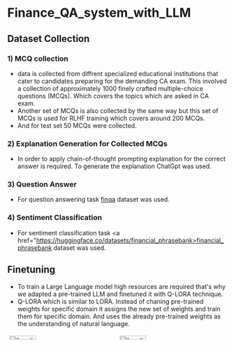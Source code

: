 # Finance_QA_system_with_LLM

## Dataset Collection

### 1) MCQ collection
* data is collected from diffrent specialized educational institutions that cater to candidates preparing for the demanding CA exam. This involved a collection of approximately 1000 finely crafted multiple-choice questions (MCQs). Which covers the topics which are asked in CA exam.
* Another set of MCQs is also collected by the same way but this set of MCQs is used for RLHF training which covers around 200 MCQs.
* And for test set 50 MCQs were collected.

### 2) Explanation Generation for Collected MCQs
* In order to apply chain-of-thought prompting explanation for the correct answer is required. To generate the explanation ChatGpt was used.

### 3) Question Answer
* For question answering task <a href="https://huggingface.co/datasets/dreamerdeo/finqa">finqa</a> dataset was used.

### 4) Sentiment Classification
* For sentiment classification task  <a href="https://huggingface.co/datasets/financial_phrasebank>financial_phrasebank</a> dataset was used.

## Finetuning
* To train a Large Language model high resources are required that's why we adapted a pre-trained LLM and finetuned it with Q-LORA technique.
* Q-LORA which is similar to LORA. Instead of chaning pre-trained weights for specific domain it assigns the new set of weights and train them for specific domain. And uses the already pre-trained weights as the understanding of natural language.

 <div style="display: flex;">
  <div style="width: 50%;padding: 5px;">
    <img src="https://images.ctfassets.net/xjan103pcp94/6fct47v2q8PU36X9A1TUzN/62bf8834293c1ec4a7e591f42ed1ffd1/pretrainined-weights-diagram-lora-blog.png" alt="Loading..." style="width:50%">
  </div>
  <div style="width: 50%;padding: 5px;">
    <img src="https://heidloff.net/assets/img/2023/09/qlora.png" alt="Loading..." style="width:50%">
  </div>
</div>
